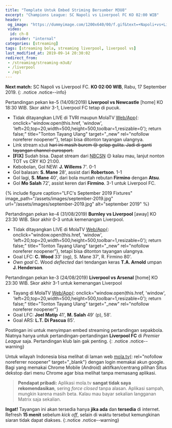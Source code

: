 ```yaml
---
title: "Template Untuk Embed Striming Bersumber M3U8"
excerpt: "Champions League: SC Napoli vs Liverpool FC KO 02:00 WIB"
header:
 og_image: "https://dummyimage.com/1200x640/00/f.gif&text=+Napoli+vs+Liverpool"
 video:
  id: ch-8
  provider: "internal"
categories: [streaming]
tags: [streaming bola, streaming liverpool, liverpool vs]
last_modified_at: 2019-09-14 20:30:02
redirect_from:
 - /streaming/streaming-m3u8/
 - /liverpool
 - /epl
---
```


**Next match:** SC Napoli vs Liverpool FC. **KO 02:00 WIB**, Rabu, 17 September 2019.
{: .notice .notice--info}

Pertandingan pekan ke-5 (14/09/2019) **Liverpool vs Newcastle** [home] KO 18:30 WIB. Skor akhir 3-1, Liverpool FC tetap di pucuk.
- Tidak ditayangkan LIVE di TVRI maupun MolaTV [Web/App](https://mola.tv/watch?v=vd67493643){: onclick="window.open(this.href, 'window', 'left=20,top=20,width=500,height=500,toolbar=1,resizable=0'); return false;" title="Tonton Tayang Ulang" target="_new" rel="nofollow noreferer noopener"}, tetapi bisa ditonton tayangan ulangnya.
- Link stream `m3u8` <del>hari ini masih burem 😒 gelap gulita. Jadi di ganti tayangan channel eurosport.</del>
- **[FIX]** Sudah bisa. Dapat stream dari [NBCSN](https://en.wikipedia.org/wiki/NBCSN) 😌 kalau mau, lanjut nonton TOT vs CRY KO 21:00.
- Kebobolan, Gol NEW: **J. Willems** 7'. 0-1
- Gol balasan: **S. Mane** 28', assist dari **Robertson**. 1-1
- Gol lagi, **S. Mane** 40', dari bola muntah rebutan **Firmino** dengan **Atsu**.
- Gol **Mo Salah** 72', assist keren dari **Firmino**. 3-1 untuk Liverpool FC.

{% include figure caption="LFC's September 2019 Fixtures" image_path="/assets/images/september-2019.jpg" url="/assets/images/september-2019.jpg" alt="september 2019" %}

Pertandingan pekan ke-4 (31/08/2019) **Burnley vs Liverpool** [away] KO 23:30 WIB. Skor akhir 0-3 untuk kemenangan Liverpool.
- Tidak ditayangkan LIVE di MolaTV [Web/App](https://mola.tv/watch?v=vd66534925){: onclick="window.open(this.href, 'window', 'left=20,top=20,width=500,height=500,toolbar=1,resizable=0'); return false;" title="Tonton Tayang Ulang" target="_new" rel="nofollow noreferer noopener"}, tetapi bisa ditonton tayangan ulangnya.
- Goal LFC: **C. Wood** 33' (og), S. Mane 37', R. Firmino 80'.
- _Own goal_ C. Wood _deflected_ dari tendangan keras **T.A. Arnold** umpan **J. Henderson**.

Pertandingan pekan ke-3 (24/08/2019) **Liverpool vs Arsenal** [home] KO 23:30 WIB. Skor akhir 3-1 untuk kemenangan Liverpool
- Tayang di MolaTV [Web/App](https://mola.tv/watch?v=vd65950609){: onclick="window.open(this.href, 'window', 'left=20,top=20,width=500,height=500,toolbar=1,resizable=0'); return false;" title="Tonton Tayang Ulang" target="_new" rel="nofollow noreferer noopener"}
- Goal LFC: **Joel Matip** 41', **M. Salah** 49' (p), 58'. 
- Goal ARS: **L.T. Di Pascua** 85'.

Postingan ini untuk menyimpan embed streaming pertandingan sepakbola. Niatnya hanya untuk pertandingan-pertandingan **Liverpool FC** di *Premier League* saja. Pertandingan klub lain gak penting.
{: .notice .notice--warning}

Untuk wilayah Indonesia bisa melihat di laman web [mola.tv](https://mola.tv/){: rel="nofollow noreferrer noopener" target="_blank"} dengan login memakai akun google. Bagi yang memakai Chrome Mobile (Android) aktifkan/centrang pilihan Situs dekstop dari menu Chrome agar bisa melihat tanpa memasang aplikasi.

> **Pendapat pribadi:**
> Aplikasi mola.tv **sangat tidak saya rekomendasikan**, sering _force closed_ tanpa alasan. Aplikasi sampah, mungkin karena masih beta. Kalau mau bayar sekalian langganan Matrix saja sekalian.

**Ingat!** Tayangan ini akan tersedia hanya **jika ada** dan **tersedia** di internet. Refresh **15 menit** sebelum _kick off_, selain di waktu tersebut kemungkinan siaran tidak dapat diakses.
{:.notice .notice--warning}
